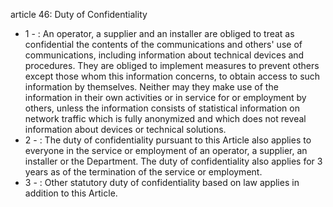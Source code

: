 article 46: Duty of Confidentiality

<ul>
			<li>1 - : An operator, a supplier and an installer are obliged to treat as confidential the contents of the communications and others&#39; use of communications, including information about technical devices and procedures. They are obliged to implement measures to prevent others except those whom this information concerns, to obtain access to such information by themselves. Neither may they make use of the information in their own activities or in service for or employment by others, unless the information consists of statistical information on network traffic which is fully anonymized and which does not reveal information about devices or technical solutions.<ul>
			</ul></li>			<li>2 - : The duty of confidentiality pursuant to this Article also applies to everyone in the service or employment of an operator, a supplier, an installer or the Department. The duty of confidentiality also applies for 3 years as of the termination of the service or employment.<ul>
			</ul></li>			<li>3 - : Other statutory duty of confidentiality based on law applies in addition to this Article.<ul>
			</ul></li></ul>